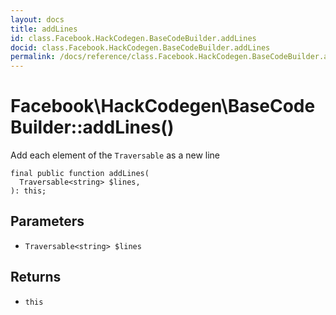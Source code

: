 ```yaml
---
layout: docs
title: addLines
id: class.Facebook.HackCodegen.BaseCodeBuilder.addLines
docid: class.Facebook.HackCodegen.BaseCodeBuilder.addLines
permalink: /docs/reference/class.Facebook.HackCodegen.BaseCodeBuilder.addLines/
---
```

# Facebook\\HackCodegen\\BaseCodeBuilder::addLines()




Add each element of the ` Traversable ` as a new line




``` Hack
final public function addLines(
  Traversable<string> $lines,
): this;
```




## Parameters




- ` Traversable<string> $lines `




## Returns




+ ` this `